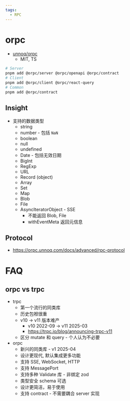 ```yaml
---
tags:
  - RPC
---
```


# orpc

- [unnoq/orpc](https://github.com/unnoq/orpc)
  - MIT, TS

```bash
# Server
pnpm add @orpc/server @orpc/openapi @orpc/contract
# Client
pnpm add @orpc/client @orpc/react-query
# Common
pnpm add @orpc/contract
```

## Insight

- 支持的数据类型
  - string
  - number - 包括 `NaN`
  - boolean
  - null
  - undefined
  - Date - 包括无效日期
  - BigInt
  - RegExp
  - URL
  - Record (object)
  - Array
  - Set
  - Map
  - Blob
  - File
  - AsyncIteratorObject -  SSE
    - 不能返回 Blob, File
    - withEventMeta 返回元信息

## Protocol

- https://orpc.unnoq.com/docs/advanced/rpc-protocol

# FAQ

## orpc vs trpc

- trpc
  - 第一个流行的同类库
  - 历史包袱很重
  - v10 -> v11 版本难产
    - v10 2022-09 -> v11 2025-03
    - https://trpc.io/blog/announcing-trpc-v11
  - 区分 mutate 和 query - 个人认为不必要
- orpc
  - 新兴的同类库 - v1 2025-04
  - 设计更现代, 默认集成更多功能
  - 支持 SSE, WebSocket, HTTP
  - 支持 MessagePort
  - 支持多种 Validate 库 - 非绑定 zod
  - 类型安全 schema 可选
  - 设计更简洁，易于使用
  - 支持 contract - 不需要耦合 server 实现
